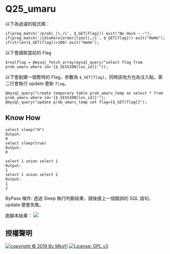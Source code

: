 Q25_umaru
===

以下為過濾的程式碼：
```
if(preg_match('/prob|_|\./i', $_GET[flag])) exit("No Hack ~_~");
if(preg_match('/id|where|order|limit|,/i', $_GET[flag])) exit("HeHe");
if(strlen($_GET[flag])>100) exit("HeHe");
```

以下會讀取當前的 Flag
```
$realflag = @mysql_fetch_array(mysql_query("select flag from prob_umaru where id='{$_SESSION[los_id]}'"));
```

以下會創建一個暫時的 Flag，參數為 `$_GET[flag]`，同時該地方也為注入點，第二行會執行 update 更新 `flag`。
```
@mysql_query("create temporary table prob_umaru_temp as select * from prob_umaru where id='{$_SESSION[los_id]}'");
@mysql_query("update prob_umaru_temp set flag={$_GET[flag]}");

```


## Know How
```
select sleep("H")
Output: 
0
select sleep(true)
Output:
0

select 1 union select 1
Output: 
1
select 1 union select 2
Output: 
1
2
```

ByPass 條件:
透過 Sleep 執行判斷結果，隨後接上一個錯誤的 SQL 語句，update 便會失敗。

跑腳本結果：
![](https://i.imgur.com/VXh01OZ.png)

## 授權聲明
[![copyright © 2019 By MksYi](https://img.shields.io/badge/copyright%20©-%202019%20By%20MksYi-blue.svg)](https://mks.tw/)
[![License: GPL v3](https://img.shields.io/badge/License-GPL%20v3-blue.svg)](https://www.gnu.org/licenses/gpl-3.0)